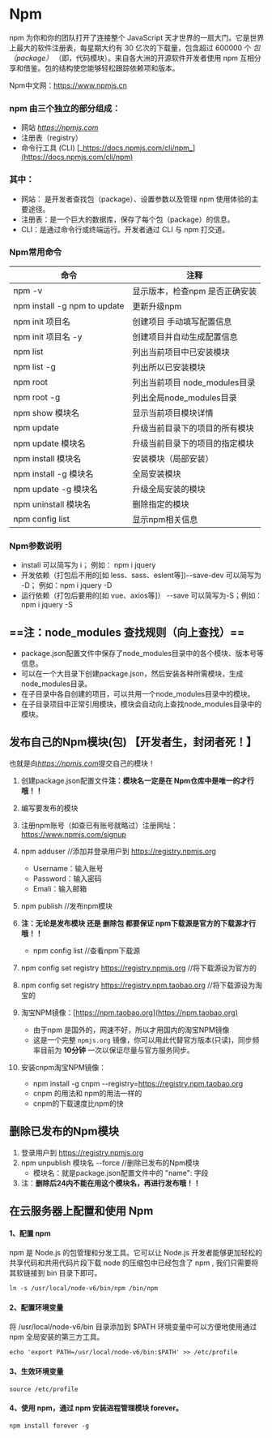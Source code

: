 # Npm

npm 为你和你的团队打开了连接整个 JavaScript 天才世界的一扇大门。它是世界上最大的软件注册表，每星期大约有 30 亿次的下载量，包含超过 600000 个 _包（package）_ （即，代码模块）。来自各大洲的开源软件开发者使用 npm 互相分享和借鉴。包的结构使您能够轻松跟踪依赖项和版本。

Npm中文网：https://www.npmjs.cn

### npm 由三个独立的部分组成：

- 网站 [_https://npmjs.com_](https://npmjs.com) 
- 注册表（registry）
- 命令行工具 (CLI) [_https://docs.npmjs.com/cli/npm_](https://docs.npmjs.com/cli/npm) 

### 其中：

- 网站： 是开发者查找包（package）、设置参数以及管理 npm 使用体验的主要途径。
- 注册表：是一个巨大的数据库，保存了每个包（package）的信息。
- CLI：是通过命令行或终端运行。开发者通过 CLI 与 npm 打交道。


### Npm常用命令

| 命令                          | 注释                    |
| ---------------------------- | ---------------------    |
| npm -v                       | 显示版本，检查npm 是否正确安装     |
| npm install -g npm to update | 更新升级npm               |
| npm init 项目名               | 创建项目 手动填写配置信息         |
| npm init 项目名 -y            | 创建项目并自动生成配置信息         |
| npm list                     | 列出当前项目中已安装模块          |
| npm list -g                  | 列出所以已安装模块             |
| npm root                     | 列出当前项目 node_modules目录 |
| npm root -g                  | 列出全局node_modules目录    |
| npm show 模块名               | 显示当前项目模块详情            |
| npm update                   | 升级当前目录下的项目的所有模块       |
| npm update 模块名             | 升级当前目录下的项目的指定模块       |
| npm install 模块名            | 安装模块（局部安装）            |
| npm install -g 模块名         | 全局安装模块                |
| npm update -g 模块名          | 升级全局安装的模块             |
| npm uninstall 模块名          | 删除指定的模块               |
| npm config list              | 显示npm相关信息             |


### Npm参数说明

- install 可以简写为 i； 例如：  npm i jquery
- 开发依赖（打包后不用的[如 less、sass、eslent等])--save-dev 可以简写为 -D； 例如：npm i jquery -D
- 运行依赖（打包后要用的[如 vue、axios等]） --save 可以简写为-S；例如：npm i jquery -S

## ==注：node_modules 查找规则（向上查找）==

- package.json配置文件中保存了node_modules目录中的各个模块、版本号等信息。
- 可以在一个大目录下创建package.json，然后安装各种所需模块，生成node_modules目录。
- 在子目录中各自创建的项目，可以共用一个node_modules目录中的模块。
- 在子目录项目中正常引用模块，模块会自动向上查找node_modules目录中的模块。

## 发布自己的Npm模块(包)  【开发者生，封闭者死！】

也就是向[_https://npmjs.com_](https://npmjs.com)提交自己的模块！

1. 创建package.json配置文件**注：模块名一定是在 Npm仓库中是唯一的才行哦！！**

2. 编写要发布的模块

3. 注册npm账号（如查已有账号就略过）注册网址：https://www.npmjs.com/signup

4. npm adduser  //添加并登录用户到  https://registry.npmjs.org
   - Username：输入账号
   - Password：输入密码
   - Emali：输入邮箱
   
5. npm publish  //发布npm模块

6. **注：无论是发布模块 还是 删除包 都要保证 npm下载源是官方的下载源才行哦！！**
   - npm config list   //查看npm下载源
   
7. npm config set registry https://registry.npmjs.org   //将下载源设为官方的

8. npm config set registry https://registry.npm.taobao.org  //将下载源设为淘宝的

9. 淘宝NPM镜像：[https://npm.taobao.org](https://npm.taobao.org)
    - 由于npm 是国外的，网速不好，所以才用国内的淘宝NPM镜像
    - 这是一个完整 `npmjs.org` 镜像，你可以用此代替官方版本(只读)，同步频率目前为 **10分钟** 一次以保证尽量与官方服务同步。

10. 安装cnpm淘宝NPM镜像：
    - npm install -g cnpm --registry=https://registry.npm.taobao.org
    - cnpm 的用法和 npm的用法一样的
    - cnpm的下载速度比npm的快


## 删除已发布的Npm模块

1. 登录用户到  https://registry.npmjs.org
2. npm unpublish 模块名 --force    //删除已发布的Npm模块
    - 模块名：就是package.json配置文件中的 "name": 字段
3. 注：**删除后24内不能在用这个模块名，再进行发布哦！！**
   


## 在云服务器上配置和使用 Npm

#### 1、配置 npm

npm 是 Node.js 的包管理和分发工具。它可以让 Node.js 开发者能够更加轻松的共享代码和共用代码片段下载 node 的压缩包中已经包含了 npm , 我们只需要将其软链接到 bin 目录下即可。

```ssh
ln -s /usr/local/node-v6/bin/npm /bin/npm
```

#### 2、配置环境变量

将 /usr/local/node-v6/bin 目录添加到 $PATH 环境变量中可以方便地使用通过 npm 全局安装的第三方工具。

```ssh
echo 'export PATH=/usr/local/node-v6/bin:$PATH' >> /etc/profile
```

#### 3、生效环境变量

```ssh
source /etc/profile
```

#### 4、使用 npm，通过 npm 安装进程管理模块 forever。

```ssh
npm install forever -g 
```
